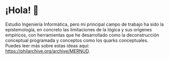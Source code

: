 # ¡Hola! 👋

Estudio Ingeniería Informática, pero mi principal campo de trabajo ha sido la epistemología, en concreto las limitaciones de la lógica y sus orígenes empíricos, con herramientas que he desarrollado como la deconstrucción conceptual programada y conceptos como los quarks conceptuales. 
Puedes leer más sobre estas ideas aquí: https://philarchive.org/archive/MERNUD.

